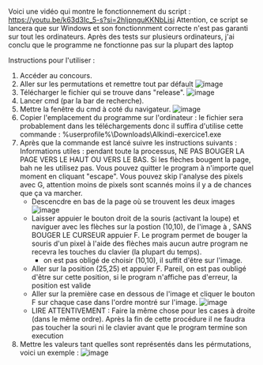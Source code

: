 Voici une vidéo qui montre le fonctionnement du script :
https://youtu.be/k63d3Ic_5-s?si=2hljpnguKKNbLisi
Attention, ce script se lancera que sur Windows et son fonctionnment correcte n'est pas garanti sur tout les ordinateurs. Après des tests sur plusieurs ordinateurs, j'ai conclu que le programme ne fonctionne pas sur la plupart des laptop

Instructions pour l'utiliser :
1. Accéder au concours.
2. Aller sur les permutations et remettre tout par défault
![image](https://github.com/user-attachments/assets/a890faed-e6eb-481e-8866-996e2ccb1f91)
3. Télécharger le fichier qui se trouve dans "release".
![image](https://github.com/user-attachments/assets/c02b6598-0967-4d03-a5f4-1595972cd35a)
4. Lancer cmd (par la bar de recherche).
5. Mettre la fenêtre du cmd à coté du navigateur.
![image](https://github.com/user-attachments/assets/e8712e49-7f97-404c-970d-30a0ec224ffd)
6. Copier l'emplacement du programme sur l'ordinateur : le fichier sera probablement dans les téléchargements donc il suffira d'utilise cette commande : %userprofile%\Downloads\Alkindi-exercice1.exe
7. Après que la commande est lancé suivre les instructions suivants :
Informations utiles : pendant toute la processus, NE PAS BOUGER LA PAGE VERS LE HAUT OU VERS LE BAS. Si les flèches bougent la page, bah ne les utilisez pas.
                      Vous pouvez  quitter le program à n'importe quel moment en cliquant "escape". 
                      Vous pouvez skip l'analyse des pixels avec G, attention moins de pixels sont scannés moins il y a de chances que ça va marcher.
   - Descencdre en bas de la page où se trouvent les deux images
   ![image](https://github.com/user-attachments/assets/c88097e5-0c6a-4309-a2dc-62ce7aa2a5ea)
   - Laisser appuier le bouton droit de la souris (activant la loupe) et naviguer avec les flèches sur la postion (10,10), de l'image à , SANS BOUGER LE CURSEUR appuier F. 
       Le program permet de bouger la souris d'un pixel à l'aide des flèches mais aucun autre program ne recevra les touches du clavier (la plupart du temps).
        + on est pas obligé de choisir (10,10), il suffit d'être sur l'image.
   -  Aller sur la position (25,25) et appuier F.
      Pareil, on est pas oubligé d'être sur cette position, si le program n'affiche pas d'erreur, la position est valide
   -  Aller sur la première case en dessous de l'image et cliquer le bouton F sur chaque case dans l'ordre montré sur l'image.
   ![image](https://github.com/user-attachments/assets/90a43e13-59dc-494a-ae14-2532249f4985)
   - LIRE ATTENTIVEMENT : Faire la même chose pour les cases à droite (dans le même ordre).
     Après la fin de cette procédure il ne faudra pas toucher la souri ni le clavier avant que le program termine son execution
8. Mettre les valeurs tant quelles sont représentés dans les pérmutations, voici un exemple :
![image](https://github.com/user-attachments/assets/deca1895-510e-47a1-b575-f9d831e79d3c)
